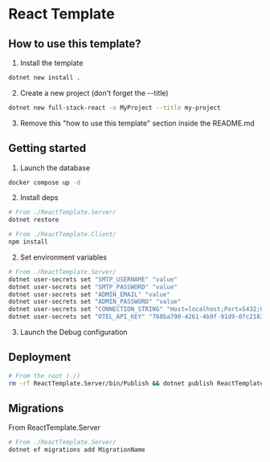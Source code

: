 # React Template

## How to use this template?

1. Install the template

```bash
dotnet new install .
```

2. Create a new project (don't forget the --title)

```bash
dotnet new full-stack-react -o MyProject --title my-project
```

3. Remove this "how to use this template" section inside the README.md

## Getting started

1. Launch the database

```bash
docker compose up -d
```

2. Install deps

```bash
# From ./ReactTemplate.Server/
dotnet restore
```

```bash
# From ./ReactTemplate.Client/
npm install
```

2. Set environment variables

```bash
# From ./ReactTemplate.Server/
dotnet user-secrets set "SMTP_USERNAME" "value"
dotnet user-secrets set "SMTP_PASSWORD" "value"
dotnet user-secrets set "ADMIN_EMAIL" "value"
dotnet user-secrets set "ADMIN_PASSWORD" "value"
dotnet user-secrets set "CONNECTION_STRING" "Host=localhost;Port=5432;Username=postgres;Password=postgres;Database=react-template;"
dotnet user-secrets set "OTEL_API_KEY" "768ba790-4261-4b9f-91d9-0fc21838463c"
```

3. Launch the Debug configuration

## Deployment

```bash
# From the root (./)
rm -rf ReactTemplate.Server/bin/Publish && dotnet publish ReactTemplate.Server -t:PublishContainer -p ContainerArchiveOutputPath=../react-template.tar.gz -o ReactTemplate.Server/bin/Publish
```

## Migrations

From ReactTemplate.Server

```bash
# From ./ReactTemplate.Server/
dotnet ef migrations add MigrationName
```
